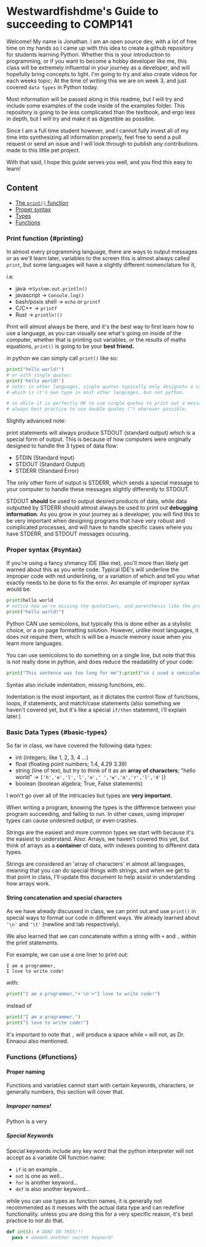 # Westwardfishdme's Guide to succeeding to COMP141

Welcome! My name is Jonathan. I am an open source dev, with a lot of free time 
on my hands so I came up with this idea to create a github repository for 
students learning Python. Whether this is your introduction to programming,
or if you want to become a hobby developer like me, this class will be 
extremely influential in your journey as a developer, and will hopefully bring concepts
to light. I'm going to try and also create videos for each weeks topic; At the time of
writing this we are on week 3, and just covered `data types` in Python today.

Most information will be passed along in this readme, but I will try and include some examples
of the code inside of the examples folder. This repository is going to be less complicated than
the textbook, and ergo less in depth, but I will try and make it as digestible as possible. 

Since I am a full time student however, and I cannot fully invest all of my time into synthesizing 
all information properly, feel free to send a pull request or send an issue and I will look through
to publish any contributions made to this little pet project.

With that said, I hope this guide serves you well, and you find this easy to learn!

## Content
- [The `print()` function](#printing)
- [Proper syntax](#syntax)
- [Types](#basic-types)
- [Functions](#functions)

### Print function {#printing}
In almost every programming language, there are ways to output messages or as we'll learn later, 
variables to the screen this is almost always called `print`, but some languages will have a slightly
different nomenclature for it, 

i.e. 
- java ->`System.out.println()` 
- javascript -> `Console.log()`
- bash/posix shell -> `echo` or `printf`
- C/C++ -> `printf`
- Rust -> `println!()`

Print will almost always be there, and it's the best way to first learn how to use a language, as you can visually
see what's going on inside of the computer, whether that is printing out variables, or the results of maths 
equations, `print()` is going to be your __best friend.__

in python we can simply call `print()` like so:

```py
print("hello world!")
# or with single quotes:
print('hello world!')
# note: in other languages, single quotes typically only designate a single character,
# which is it's own type in most other languages, but not python.

# so while it is perfectly OK to use single quotes to print out a message, it is almost
# always best practice to use double quotes (") wherever possible.
```

Slightly advanced note: 

print statements will always produce STDOUT (standard output) which is a special form of output.
This is because of how computers were originally designed to handle the 3 types of data flow:
- STDIN (Standard Input)
- STDOUT (Standard Output)
- STDERR (Standard Error)

The only other form of output is STDERR, which sends a special message to your computer to handle these messages
slightly differently to STDOUT. 

STDOUT **should** be used to output desired products of data, while data outputted by STDERR should almost always
be used to print out **debugging information**. As you grow in your journey as a developer, you will find this to be very important
when designing programs that have very robust and complicated processes, and will have to handle specific cases
where you have STDERR, and STDOUT messages occuring.

### Proper syntax {#syntax}
If you're using a fancy shmancy IDE (like me), you'll more than likely get warned about this as you write code.
Typical IDE's will underline the improper code with red underlining, or a variation of which and tell you what
exactly needs to be done to fix the error. An example of improper syntax would be:

```py
print(hello world
# notice how we're missing the quotations, and parenthesis like the proper output:
print("hello world!")
```
Python CAN use semicolons, but typically this is done either as a stylistic choice, or a on page formatting solution.
However, unlike most languages, it does not require them, which is will be a muscle memory issue when you learn more languages.

You can use semicolons to do something on a single line, but note that this is not really done in python, and does
reduce the readability of your code:
```py
print("This sentence was too long for me");print("so i used a semicolon for another print statement.")
```
Syntax also include indentation, missing functions, etc.

Indentation is the most important, as it dictates the control flow of functions, loops, if statements, and match/case
statements (also something we haven't covered yet, but it's like a special `if/then` statement, i'll explain later.) 

### Basic Data Types {#basic-types}
So far in class, we have covered the following data types:
- int (integers; like 1, 2, 3, 4 ...) 
- float (floating point numbers; 1.4, 4.29 3.39)
- string (line of text, but try to think of it as an **array of characters**; "hello world" -> `['h','e','l','l','o',' ','w','o','r','l','d']`)
- boolean (boolean algebra; True, False statements)

I won't go over all of the intricacies but types are **very important.**

When writing a program, knowing the types is the difference between your program succeeding, and failing
to run. In other cases, using improper types can cause undesired output, or even crashes.

Strings are the easiest and more common types we start with because it's the easiest to understand.
Also: Arrays, we haven't covered this yet, but think of arrays as a **container** of data, with indexes pointing
to different data types. 

Strings are considered an 'array of characters' in almost all languages, meaning that you can do special things with strings,
and when we get to that point in class, I'll update this document to help assist in understanding how arrays work.


#### String concatenation and special characters
As we have already discussed in class, we can print out and use `print()` in special ways to format our
code in different ways. We already learned about `'\n'` and `'\t'` (newline and tab respectively).

We also learned that we can concatenate within a string with `+` and `,` within the print statements.

For example, we can use a one liner to print out:
```
I am a programmer,
I love to write code!
```
with: 
```py
print("I am a programmer,"+'\n'+"I love to write code!")
```
instead of 
```py
print("I am a programmer,")
print("I love to write code!")

```
It's important to note that `,` will produce a space while `+` will not, as Dr. Ennaoui also mentioned.

### Functions {#functions}

#### Proper naming
Functions and variables cannot start with certain keywords, characters, or generally numbers, this section will cover that.
##### Improper names!
Python is a very 
##### Special Keywords
Special keywords include any key word that the python interpreter will not accept as a variable OR function name:
- `if` is an example...
- `not` is one as well...
- `for` is another keyword...
- `def` is also another keyword...

while you can use types as function names, it is generally not recommended as it messes with the actual data type and can redefine functionality.
unless you are doing this for a very specific reason, it's best practice to not do that.

```py
def int(): # DONT DO THIS!!!
  pass # oooooh another secret keyword!
``` 


